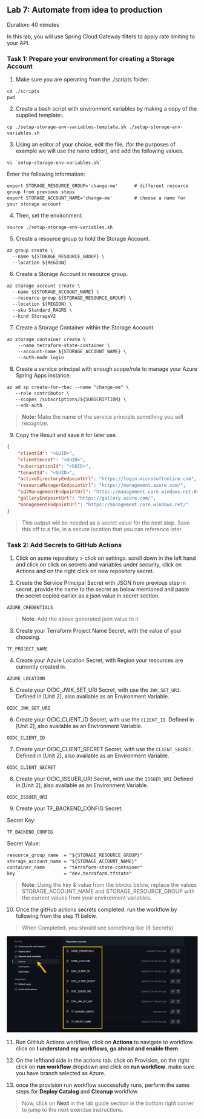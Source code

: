 ## Lab 7:  Automate from idea to production
Duration: 40 minutes

In this lab, you will use Spring Cloud Gateway filters to apply rate limiting to your API.

### Task 1: Prepare your environment for creating a Storage Account

1. Make sure you are operating from the ./scripts folder.

```shell
cd ./scripts
pwd
```
2. Create a bash script with environment variables by making a copy of the supplied template:.

```shell
cp ./setup-storage-env-variables-template.sh ./setup-storage-env-variables.sh
```

3. Using an editor of your choice, edit the file, (for the purposes of example we will use the nano editor), and add the following values.

```shell
vi `setup-storage-env-variables.sh` 
```
Enter the following information:

```shell
export STORAGE_RESOURCE_GROUP='change-me'      # different resource group from previous steps
export STORAGE_ACCOUNT_NAME='change-me'        # choose a name for your storage account
```

4. Then, set the environment.

```shell
source ./setup-storage-env-variables.sh
```

5. Create a resource group to hold the Storage Account.

```shell
az group create \
  --name ${STORAGE_RESOURCE_GROUP} \
  --location ${REGION}
```

6. Create a Storage Account in resource group.

```shell
az storage account create \
  --name ${STORAGE_ACCOUNT_NAME} \
  --resource-group ${STORAGE_RESOURCE_GROUP} \
  --location ${REGION} \
  --sku Standard_RAGRS \
  --kind StorageV2
```

7. Create a Storage Container within the Storage Account.

```shell
az storage container create \
    --name terraform-state-container \
    --account-name ${STORAGE_ACCOUNT_NAME} \
    --auth-mode login
```

8. Create a service principal with enough scope/role to manage your Azure Spring Apps instance.

```shell
az ad sp create-for-rbac --name "change-me" \
   --role contributor \
   --scopes /subscriptions/${SUBSCRIPTION} \
   --sdk-auth
```

  >**Note:** Make the name of the service principle something you will recognize.

9. Copy the Result and save it for later use.

```json
{
    "clientId": "<GUID>",
    "clientSecret": "<GUID>",
    "subscriptionId": "<GUID>",
    "tenantId": "<GUID>",
    "activeDirectoryEndpointUrl": "https://login.microsoftonline.com",
    "resourceManagerEndpointUrl": "https://management.azure.com/",
    "sqlManagementEndpointUrl": "https://management.core.windows.net:8443/",
    "galleryEndpointUrl": "https://gallery.azure.com/",
    "managementEndpointUrl": "https://management.core.windows.net/"
}
```
> This output will be needed as a secret value for the next step.   Save this off to a file, in a secure location that you can reference later.

### Task 2: Add Secrets to GitHub Actions

1. Click on acme repository > click on settings. scroll down in the left hand and click on click on secrets and variables under security, click on Actions and on the right click on new repository secret.  

2. Create the Service Principal Secret with JSON from previous step in secret. provide the name to the secret as below mentioned and paste the secret copied earlier as a json value in secret section.

```text
AZURE_CREDENTIALS
```
  >**Note**: Add the above generated json value to it

3. Create your Terraform Project Name Secret, with the value of your choosing.
```text
TF_PROJECT_NAME
```
4. Create your Azure Location Secret, with Region your resources are currently created in.
```text
AZURE_LOCATION
```
5. Create your OIDC_JWK_SET_URI Secret, with use the `JWK_SET_URI`.
Defined in [Unit 2], also available as an Environment Variable.
```text
OIDC_JWK_SET_URI
```
6. Create your OIDC_CLIENT_ID Secret, with use the `CLIENT_ID`.
Defined in [Unit 2], also available as an Environment Variable.
```text
OIDC_CLIENT_ID
```
7. Create your OIDC_CLIENT_SECRET Secret, with use the `CLIENT_SECRET`. 
Defined in [Unit 2], also available as an Environment Variable.
```text
OIDC_CLIENT_SECRET
```
8. Create your OIDC_ISSUER_URI Secret, with use the `ISSUER_URI`
Defined in [Unit 2], also available as an Environment Variable.
```text
OIDC_ISSUER_URI
```
9. Create your TF_BACKEND_CONFIG Secret.

Secret Key:
```text
TF_BACKEND_CONFIG
```

Secret Value:
```text
resource_group_name  = "${STORAGE_RESOURCE_GROUP}"
storage_account_name = "${STORAGE_ACCOUNT_NAME}"
container_name       = "terraform-state-container"
key                  = "dev.terraform.tfstate"
```
   >**Note**: Using the key & value from the blocks below, replace the values STORAGE_ACCOUNT_NAME and STORAGE_RESOURCE_GROUP with the current values from your environment variables.

10. Once the gitHub actions secrets completed. run the workflow by following from the step 11 below.

> When Completed, you should see something like (8 Secrets)

![](Images/GitHubSecretsSetup.jpg)

11. Run GitHub Actions workflow, click on **Actions** to navigate to workflow. click on **I understand my workflows, go ahead and enable them**.
    
12. On the lefthand side in the actions tab. click on Provision, on the right click on **run workflow** dropdown and click on **run workflow**. make sure you have branch selected as Azure.
    
13. once the provision run workflow successfully runs, perform the same steps for **Deploy Catalog** and **Cleanup** workflow.  

> Now, click on **Next** in the lab guide section in the bottom right corner to jump to the next exercise instructions.
